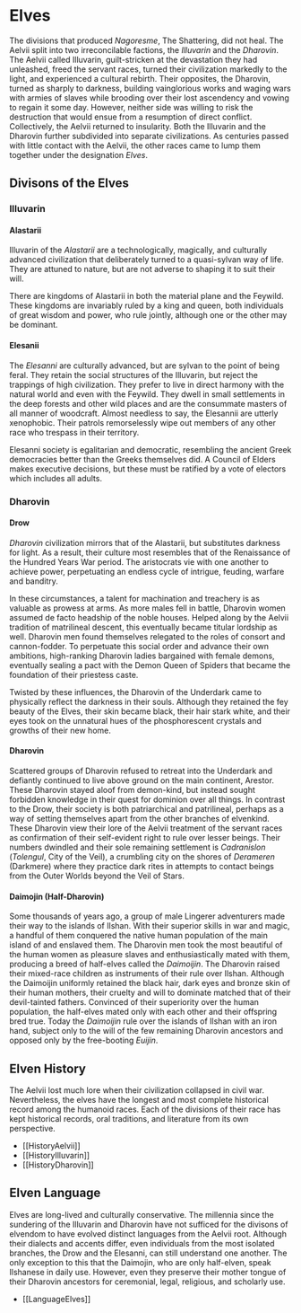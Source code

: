 # Elves

The divisions that produced _Nagoresme_, The Shattering, did not heal. The Aelvii split into two irreconcilable factions, the _Illuvarin_ and the _Dharovin_. The Aelvii called Illuvarin, guilt-stricken at the devastation they had unleashed, freed the servant races, turned their civilization markedly to the light, and experienced a cultural rebirth. Their opposites, the Dharovin, turned as sharply to darkness, building vainglorious works and waging wars with armies of slaves while brooding over their lost ascendency and vowing to regain it some day. However, neither side was willing to risk the destruction that would ensue from a resumption of direct conflict. Collectively, the Aelvii returned to insularity. Both the Illuvarin and the Dharovin further subdivided into separate civilizations. As centuries passed with little contact with the Aelvii, the other races came to lump them together under the designation _Elves_.

## Divisons of the Elves

### Illuvarin

#### Alastarii

Illuvarin of the _Alastarii_ are a technologically, magically, and culturally advanced civilization that deliberately turned to a quasi-sylvan way of life. They are attuned to nature, but are not adverse to shaping it to suit their will.

There are kingdoms of Alastarii in both the material plane and the Feywild. These kingdoms are invariably ruled by a king and queen, both individuals of great wisdom and power, who rule jointly, although one or the other may be dominant.

#### Elesanii

The _Elesanni_ are culturally advanced, but are sylvan to the point of being feral. They retain the social structures of the Illuvarin, but reject the trappings of high civilization. They prefer to live in direct harmony with the natural world and even with the Feywild. They dwell in small settlements in the deep forests and other wild places and are the consummate masters of all manner of woodcraft. Almost needless to say, the Elesannii are utterly xenophobic. Their patrols remorselessly wipe out members of any other race who trespass in their territory.

Elesanni society is egalitarian and democratic, resembling the ancient Greek democracies better than the Greeks themselves did. A Council of Elders makes executive decisions, but these must be ratified by a vote of electors which includes all adults.

### Dharovin

#### Drow

_Dharovin_ civilization mirrors that of the Alastarii, but substitutes darkness for light. As a result, their culture most resembles that of the Renaissance of the Hundred Years War period. The aristocrats vie with one another to achieve power, perpetuating an endless cycle of intrigue, feuding, warfare and banditry.

In these circumstances, a talent for machination and treachery is as valuable as prowess at arms. As more males fell in battle, Dharovin women assumed de facto headship of the noble houses. Helped along by the Aelvii tradition of matrilineal descent, this eventually became titular lordship as well. Dharovin men found themselves relegated to the roles of consort and cannon-fodder. To perpetuate this social order and advance their own ambitions, high-ranking Dharovin ladies bargained with female demons, eventually sealing a pact with the Demon Queen of Spiders that became the foundation of their priestess caste.

Twisted by these influences, the Dharovin of the Underdark came to physically reflect the darkness in their souls. Although they retained the fey beauty of the Elves, their skin became black, their hair stark white, and their eyes took on the unnatural hues of the phosphorescent crystals and growths of their new home.

#### Dharovin

Scattered groups of Dharovin refused to retreat into the Underdark and defiantly continued to live above ground on the main continent, Arestor. These Dharovin stayed aloof from demon-kind, but instead sought forbidden knowledge in their quest for dominion over all things. In contrast to the Drow, their society is both patriarchical and patrilineal, perhaps as a way of setting themselves apart from the other branches of elvenkind. These Dharovin view their lore of the Aelvii treatment of the servant races as confirmation of their self-evident right to rule over lesser beings. Their numbers dwindled and their sole remaining settlement is _Cadranislon_ (_Tolengul_, City of the Veil), a crumbling city on the shores of _Derameren_ (Darkmere) where they practice dark rites in attempts to contact beings from the Outer Worlds beyond the Veil of Stars.

#### Daimojin (Half-Dharovin)

Some thousands of years ago, a group of male Lingerer adventurers made their way to the islands of Ilshan. With their superior skills in war and magic, a handful of them conquered the native human population of the main island of and enslaved them. The Dharovin men took the most beautiful of the human women as pleasure slaves and enthusiastically mated with them, producing a breed of half-elves called the _Daimoijin_. The Dharovin raised their mixed-race children as instruments of their rule over Ilshan. Although the Daimoijin uniformly retained the black hair, dark eyes and bronze skin of their human mothers, their cruelty and will to dominate matched that of their devil-tainted fathers. Convinced of their superiority over the human population, the half-elves mated only with each other and their offspring bred true. Today the _Daimoijin_ rule over the islands of Ilshan with an iron hand, subject only to the will of the few remaining Dharovin ancestors and opposed only by the free-booting _Euijin_.

## Elven History

The Aelvii lost much lore when their civilization collapsed in civil war. Nevertheless, the elves have the longest and most complete historical record among the humanoid races. Each of the divisions of their race has kept historical records, oral traditions, and literature from its own perspective.

* [[HistoryAelvii]]
* [[HistoryIlluvarin]]
* [[HistoryDharovin]]

## Elven Language

Elves are long-lived and culturally conservative. The millennia since the sundering of the Illuvarin and Dharovin have not sufficed for the divisons of elvendom to have evolved distinct languages from the Aelvii root. Although their dialects and accents differ, even individuals from the most isolated branches, the Drow and the Elesanni, can still understand one another. The only exception to this that the Daimojin, who are only half-elven, speak Ilshanese in daily use. However, even they preserve their mother tongue of their Dharovin ancestors for ceremonial, legal, religious, and scholarly use.

* [[LanguageElves]]
